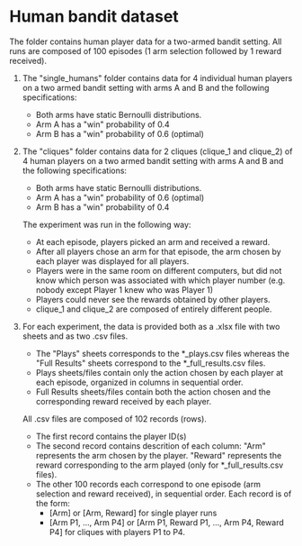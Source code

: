 # Human bandit dataset

The folder contains human player data for a two-armed bandit setting. All runs are composed of 100 episodes (1 arm selection followed by 1 reward received).

1. The "single_humans" folder contains data for 4 individual human players on a two armed bandit setting with arms A and B and the following specifications:
	- Both arms have static Bernoulli distributions.
	- Arm A has a "win" probability of 0.4
	- Arm B has a "win" probability of 0.6 (optimal)

2. The "cliques" folder contains data for 2 cliques (clique_1 and clique_2) of 4 human players on a two armed bandit setting with arms A and B and the following specifications:
	- Both arms have static Bernoulli distributions.
	- Arm A has a "win" probability of 0.6 (optimal)
	- Arm B has a "win" probability of 0.4

   The experiment was run in the following way:
	- At each episode, players picked an arm and received a reward.
	- After all players chose an arm for that episode, the arm chosen by each player was displayed for all players.
	- Players were in the same room on different computers, but did not know which person was associated with which player number (e.g. nobody except Player 1 knew who was Player 1)
	- Players could never see the rewards obtained by other players. 
	- clique_1 and clique_2 are composed of entirely different people.

3. For each experiment, the data is provided both as a .xlsx file with two sheets and as two .csv files. 
	- The "Plays" sheets corresponds to the *_plays.csv files whereas the "Full Results" sheets correspond to the *_full_results.csv files.
	- Plays sheets/files contain only the action chosen by each player at each episode, organized in columns in sequential order.
	- Full Results sheets/files contain both the action chosen and the corresponding reward received by each player.


   All .csv files are composed of 102 records (rows).
	- The first record contains the player ID(s)
	- The second record contains descrition of each column: "Arm" represents the arm chosen by the player. "Reward" represents the reward corresponding to the arm played (only for *_full_results.csv files).
	- The other 100 records each correspond to one episode (arm selection and reward received), in sequential order. Each record is of the form:
		- [Arm] or [Arm, Reward] for single player runs
		- [Arm P1, ..., Arm P4] or [Arm P1, Reward P1, ..., Arm P4, Reward P4] for cliques with players P1 to P4.

